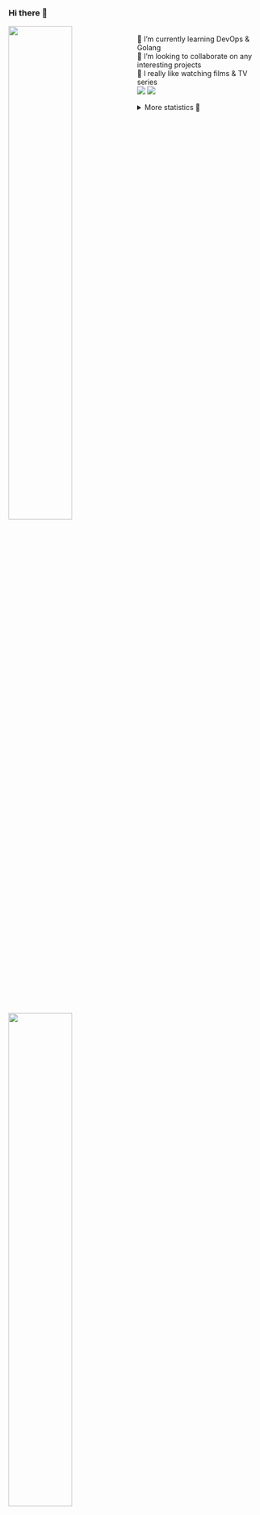 ### Hi there 👋


[<img align="left" width="50%" src="https://github-readme-stats.vercel.app/api?username=rufusnufus&hide=issues&show_icons=true&count_private=true&theme=transparent&title_color=FF6F40&text_color=FBF9F8&icon_color=F48242&hide_border=true&hide_title=true#gh-dark-mode-only">](https://metrics.lecoq.io/rufusnufus#gh-dark-mode-only)
[<img align="left" width="50%" src="https://github-readme-stats.vercel.app/api?username=rufusnufus&hide=issues&show_icons=true&count_private=true&theme=transparent&title_color=FF6533&text_color=4D4644&icon_color=FF8038&hide_border=true&hide_title=true#gh-light-mode-only">](https://metrics.lecoq.io/rufusnufus#gh-light-mode-only)

<p>
  <br>
  🌱 I’m currently learning DevOps & Golang</br>
  👯 I’m looking to collaborate on any interesting projects</br>
  🎥 I really like watching films & TV series</br>
  <a href="https://linkedin.com/in/rufusnufus"><img src="https://img.shields.io/badge/linkedin-0077B5.svg?style=for-the-badge&logo=linkedin&logoColor=white"/></a>
  <a href="https://t.me/rufusnufus"><img src="https://img.shields.io/badge/-telegram-black?style=for-the-badge&color=blue&logo=telegram"/></a>
</p>

<p text-align="left">
<details>
  <summary>More statistics 👀</summary><br/>

<!--START_SECTION:waka-->
![Code Time](http://img.shields.io/badge/Code%20Time-447%20hrs%203%20mins-blue)

![Profile Views](http://img.shields.io/badge/Profile%20Views-0-blue)

**I'm an Early 🐤** 

```text
🌞 Morning                7128 commits        █████░░░░░░░░░░░░░░░░░░░░   21.70 % 
🌆 Daytime                18943 commits       ██████████████░░░░░░░░░░░   57.68 % 
🌃 Evening                5948 commits        █████░░░░░░░░░░░░░░░░░░░░   18.11 % 
🌙 Night                  825 commits         █░░░░░░░░░░░░░░░░░░░░░░░░   02.51 % 
```
📅 **I'm Most Productive on Monday** 

```text
Monday                   6674 commits        █████░░░░░░░░░░░░░░░░░░░░   20.32 % 
Tuesday                  6192 commits        █████░░░░░░░░░░░░░░░░░░░░   18.85 % 
Wednesday                6511 commits        █████░░░░░░░░░░░░░░░░░░░░   19.82 % 
Thursday                 6032 commits        █████░░░░░░░░░░░░░░░░░░░░   18.37 % 
Friday                   5803 commits        ████░░░░░░░░░░░░░░░░░░░░░   17.67 % 
Saturday                 701 commits         █░░░░░░░░░░░░░░░░░░░░░░░░   02.13 % 
Sunday                   931 commits         █░░░░░░░░░░░░░░░░░░░░░░░░   02.83 % 
```


📊 **This Week I Spent My Time On** 

```text
💬 Programming Languages: 
YAML                     24 mins             ██████████░░░░░░░░░░░░░░░   39.74 % 
XML                      17 mins             ███████░░░░░░░░░░░░░░░░░░   29.23 % 
Other                    13 mins             ██████░░░░░░░░░░░░░░░░░░░   23.02 % 
Terraform                2 mins              █░░░░░░░░░░░░░░░░░░░░░░░░   04.87 % 
HCL                      0 secs              ░░░░░░░░░░░░░░░░░░░░░░░░░   01.60 % 

🔥 Editors: 
VS Code                  46 mins             ███████████████████░░░░░░   76.98 % 
iTerm2                   13 mins             ██████░░░░░░░░░░░░░░░░░░░   23.02 % 
```

**I Mostly Code in Java** 

```text
Python                   19 repos            ███░░░░░░░░░░░░░░░░░░░░░░   12.84 % 
Smarty                   11 repos            ██░░░░░░░░░░░░░░░░░░░░░░░   07.43 % 
HCL                      7 repos             █░░░░░░░░░░░░░░░░░░░░░░░░   04.73 % 
Kotlin                   5 repos             █░░░░░░░░░░░░░░░░░░░░░░░░   03.38 % 
HTML                     4 repos             █░░░░░░░░░░░░░░░░░░░░░░░░   02.70 % 
```




 Last Updated on 03/09/2023 01:02:12 UTC
<!--END_SECTION:waka-->

</details>
</p>
